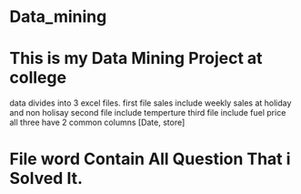 # Data_mining

# This is my Data Mining Project at college

data divides into 3 excel files.
first file sales include weekly sales at holiday and non holisay
second file include temperture
third file include fuel  price
all three have 2 common columns [Date, store]


# File word Contain All Question That i Solved It.


